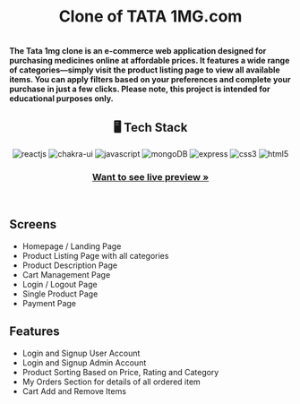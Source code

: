 <h1 align="center">Clone of TATA 1MG.com</h1>
<br />
<strong>The Tata 1mg clone is an e-commerce web application designed for purchasing medicines online at affordable prices. It features a wide range of categories—simply visit the product listing page to view all available items. You can apply filters based on your preferences and complete your purchase in just a few clicks. Please note, this project is intended for educational purposes only.</strong>

<h2 align="center">🖥️ Tech Stack</h2>


<!-- <h4 align="center">Frontend:</h4> -->

<p align="center">
  <img src="https://img.shields.io/badge/NextJs-20232A?style=for-the-badge&logo=nextjs&logoColor=61DAFB" alt="reactjs" />
  <img src="https://img.shields.io/badge/Chakra%20UI-3bc7bd?style=for-the-badge&logo=chakraui&logoColor=white" alt="chakra-ui" />
  <img src="https://img.shields.io/badge/JavaScript-323330?style=for-the-badge&logo=javascript&logoColor=F7DF1E" alt="javascript" />
  <img src="https://img.shields.io/badge/MongoDB-02303A?style=for-the-badge&logo=react-router&logoColor=white" alt="mongoDB" />
    <img src="https://img.shields.io/badge/Express-02303A?style=for-the-badge&logo=react-router&logoColor=white" alt="express" />
  <img src="https://img.shields.io/badge/CSS3-1572B6?style=for-the-badge&logo=css3&logoColor=white" alt="css3" />
  <img src="https://img.shields.io/badge/HTML5-E34F26?style=for-the-badge&logo=html5&logoColor=white" alt="html5" />
</p>

<h3 align="center"><a href="https://65c13a5b37d38712e1bb2cf6--tangerine-cassata-748be7.netlify.app/"><strong>Want to see live preview »</strong></a></h3>
<br />

## Screens 
- Homepage / Landing Page
- Product Listing Page with all categories
- Product Description Page
- Cart Management Page
- Login / Logout Page
- Single Product Page
- Payment Page


##  Features
- Login and Signup User Account
- Login and Signup Admin Account
- Product Sorting Based on Price, Rating and Category
- My Orders Section for details of all ordered item
- Cart Add and Remove Items 

<br />


